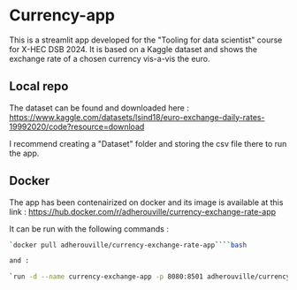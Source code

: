 # Currency-app
This is a streamlit app developed for the "Tooling for data scientist" course for X-HEC DSB 2024.
It is based on a Kaggle dataset and shows the exchange rate of a chosen currency vis-a-vis the euro. 

## Local repo
The dataset can be found and downloaded here : https://www.kaggle.com/datasets/lsind18/euro-exchange-daily-rates-19992020/code?resource=download

I recommend creating a "Dataset" folder and storing the csv file there to run the app.

## Docker
The app has been contenairized on docker and its image is available at this link : https://hub.docker.com/r/adherouville/currency-exchange-rate-app

It can be run with the following commands :

```bash
`docker pull adherouville/currency-exchange-rate-app````bash

and :

`run -d --name currency-exchange-app -p 8080:8501 adherouville/currency-exchange-rate-app:latest`

